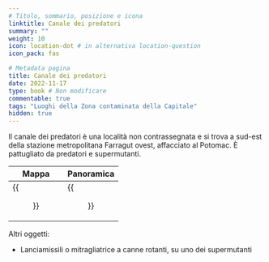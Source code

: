```yaml
---
# Titolo, sommario, posizione e icona
linktitle: Canale dei predatori
summary: ""
weight: 10
icon: location-dot # in alternativa location-question
icon_pack: fas

# Metadata pagina
title: Canale dei predatori
date: 2022-11-17
type: book # Non modificare
commentable: true
tags: "Luoghi della Zona contaminata della Capitale"
hidden: true
---
```




Il canale dei predatori è una località non contrassegnata e si trova a sud-est della stazione metropolitana Farragut ovest, affacciato al Potomac. È pattugliato da predatori e supermutanti.

| Mappa                                        | Panoramica                           |
| -------------------------------------------- | ------------------------------------ |
| {{<figure src="FW_Metro_Station_loc.webp">}} | {{<figure src="Raider_canal.webp">}} |


Altri oggetti:
- Lanciamissili o mitragliatrice a canne rotanti, su uno dei supermutanti

